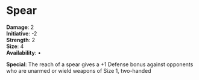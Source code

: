 # Spear

**Damage**: 2\
**Initiative**: -2\
**Strength**: 2\
**Size**: 4\
**Availability**: •

**Special**: The reach of a spear gives a +1 Defense bonus against opponents who are unarmed or wield weapons of Size 1, two-handed